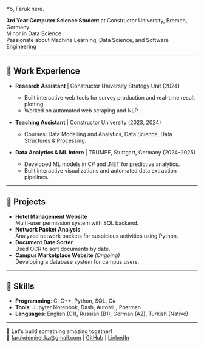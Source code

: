 Yo, Faruk here.

 **3rd Year Computer Science Student** at Constructor University, Bremen, Germany  
 Minor in Data Science  
 Passionate about Machine Learning, Data Science, and Software Engineering  

---

## 💼 Work Experience
- **Research Assistant** | Constructor University Strategy Unit (2024)  
  - Built interactive web tools for survey production and real-time result plotting.  
  - Worked on automated web scraping and NLP.  

- **Teaching Assistant** | Constructor University (2023, 2024)  
  - Courses: Data Modelling and Analytics, Data Science, Data Structures & Processing.  

- **Data Analytics & ML Intern** | TRUMPF, Stuttgart, Germany (2024–2025)  
  - Developed ML models in C# and .NET for predictive analytics.  
  - Built interactive visualizations and automated data extraction pipelines.  

---

## 📂 Projects
- **Hotel Management Website**  
  Multi-user permission system with SQL backend.  
- **Network Packet Analysis**  
  Analyzed network packets for suspicious activities using Python.  
- **Document Date Sorter**  
  Used OCR to sort documents by date.  
- **Campus Marketplace Website** *(Ongoing)*  
  Developing a database system for campus users.  

---

## 🔧 Skills
- **Programming**: C, C++, Python, SQL, C#
- **Tools**: Jupyter Notebook, Dash, AutoML, Postman  
- **Languages**: English (C1), Russian (B1), German (A2), Turkish (Native)

---

🚀 Let's build something amazing together!  
📧 farukdemirel.kz@gmail.com | [GitHub](https://github.com) | [LinkedIn](https://linkedin.com)
